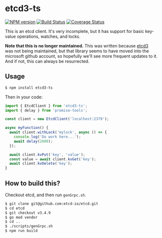 # etcd3-ts

[![NPM version](https://badge.fury.io/js/etcd3-ts.svg)](https://npmjs.org/package/etcd3-ts)
[![Build Status](https://travis-ci.org/jwalton/etcd3-ts.svg)](https://travis-ci.org/jwalton/etcd3-ts)
[![Coverage Status](https://coveralls.io/repos/jwalton/etcd3-ts/badge.svg)](https://coveralls.io/r/jwalton/etcd3-ts)

This is an etcd client. It's very incomplete, but it has support for basic
key-value operations, watches, and locks.

**Note that this is no longer maintained.**  This was written because [etcd3](https://github.com/microsoft/etcd3) was not being maintained, but that library seems to have moved into the microsoft github account, so hopefully we'll see more frequent updates to it.  And if not, this can always be resurrected.

## Usage

```sh
$ npm install etcd3-ts
```

Then in your code:

```ts
import { EtcdClient } from 'etcd3-ts';
import { delay } from 'promise-tools';

const client = new EtcdClient('localhost:2379');

async myFunction() {
  await client.withLock('mylock', async () => {
    console.log('Do work here...');
    await delay(2000);
  });

  await client.kvPut('key', 'value');
  const value = await client.kvGet('key');
  await client.kvDelete('key');
}
```

## How to build this?

Checkout etcd, and then run `genGrpc.sh`.

```sh
$ git clone git@github.com:etcd-io/etcd.git
$ cd etcd
$ git checkout v3.4.9
$ go mod vendor
$ cd ..
$ ./scripts/genGrpc.sh
$ npm run build
```
